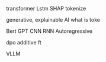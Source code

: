 transformer
Lstm
SHAP
tokenize

generative, explainable AI
what is toke 

Bert
GPT
CNN
RNN
Autoregressive

dpo 
additive ft

VLLM
